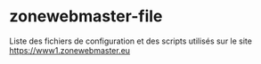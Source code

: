 # zonewebmaster-file
Liste des fichiers de configuration et des scripts utilisés sur le site https://www1.zonewebmaster.eu
